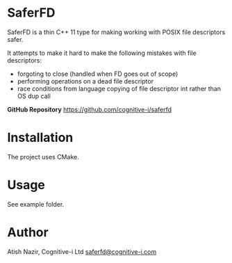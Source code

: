 SaferFD
==========================
SaferFD is a thin C++ 11 type for making working with POSIX file descriptors
safer.

It attempts to make it hard to make the following mistakes with file
descriptors:

* forgoting to close (handled when FD goes out of scope)
* performing operations on a dead file descriptor
* race conditions from language copying of file descriptor int rather than OS dup call 

**GitHub Repository**
https://github.com/cognitive-i/saferfd

Installation
============
The project uses CMake.

Usage
=====
See example folder.

Author
======
Atish Nazir, Cognitive-i Ltd saferfd@cognitive-i.com
